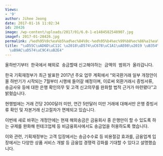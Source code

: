 ```yaml
---
Views:
- '9'
author: Jihee Jeong
date: 2017-01-16 11:02:34
id: 28426
image: /wp-content/uploads/2017/01/6.0-1-e1484582548907.jpg
imagef: 2017-01-28426.jpg
permalink: /%ed%95%9c%ea%b5%ad%ec%84%9c-%ed%95%b4%ec%99%b8%ec%86%a1%ea%b8%88-%eb%8d%94%ec%9a%b1-%ed%8e%b8%eb%a6%ac%ed%95%b4%ec%a7%84%eb%8b%a4/
title: "\uD55C\uAD6D\uC11C \u2018\uD574\uC678\uC1A1\uAE08\u2019 \uB354\uC6B1 \uD3B8\
  \uB9AC\uD574\uC9C4\uB2E4"
---
```


올하반기부터  한국에서 해외로  송금할때 신고해야하는  금액의  범위가  올라갑니다.

한국 기획재정부가 최근 발표한 2017년 주요 업무 계획에서 “외국환거래 일부 개정안이 올 하반기가 시작되는 7월부터 시행에 들어갈 예정이며, 이로써 외환거래시 증빙서류, 송금사유 등에 대한 은행 확인의무 및 고객 신고의무를 완화할 법적 근거가 마련됐다”고 밝혔습니다.

현행법에는 거래 건당 2000달러 미만, 연간 5만달러 미만 거래에 대해서만 은행 증빙서류 확인 및 자본거래 신고절차가 면제되고 있습니다.

이번에 새로 바뀌는 개정안에는 현재 해외송금은 금융회사 중 은행만이 할 수 있도록 하는 규제를 완화해 핀테크업체 등 비금융회사에서도 송금업을 허용하도록 했습니다.

이와 관련, 기획재정부는 고객 입장에서는 송금수수료 등 비용절감 효과를, 금융업계 입장에서는 다양한 상품 서비스 개발 등 금융업 경쟁력 강화를 기대할 수 있다고 설명했습니다.

&nbsp;